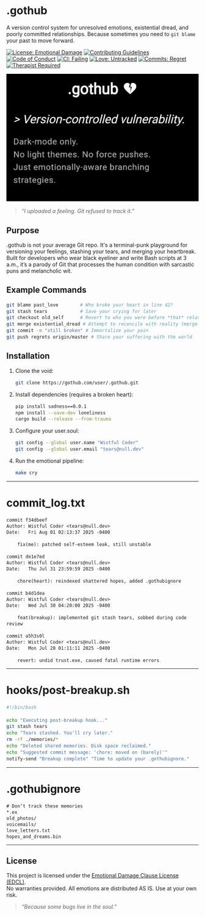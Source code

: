 # .gothub

A version control system for unresolved emotions, existential dread, and poorly committed relationships. Because sometimes you need to `git blame` your past to move forward.

[![License: Emotional Damage](https://img.shields.io/badge/License-Emotional%20Damage-darkred.svg)](LICENSE)
[![Contributing Guidelines](https://img.shields.io/badge/Contributing-Guidelines-darkpurple.svg)](CONTRIBUTING.md)
[![Code of Conduct](https://img.shields.io/badge/Code%20of%20Conduct-Friendly-darkgreen.svg)](CODE_OF_CONDUCT.md)
[![CI: Failing](https://img.shields.io/badge/CI-Failing-black?logo=tears)](www.github.com/Cod-e-Codes/.gothub/actions/workflows/emotional_pipeline.yml)
[![Love: Untracked](https://img.shields.io/badge/Love-Untracked-darkred?logo=heart)](.gothubignore)
[![Commits: Regret](https://img.shields.io/badge/Commits-Regret-blue?logo=sadness)](https://github.com/Cod-e-Codes/.gothub/commits/main)
[![Therapist Required](https://img.shields.io/badge/Therapist-Required-darkpurple?logo=couch&title=patches%20not%20found)](https://www.psychologytoday.com/us/therapists)

![Screenshot of a moment better left uncommitted](Screenshot_20250801_081634_Chrome.jpg)

> _“I uploaded a feeling. Git refused to track it.”_

## Purpose

.gothub is not your average Git repo. It's a terminal-punk playground for versioning your feelings, stashing your tears, and merging your heartbreak. Built for developers who wear black eyeliner and write Bash scripts at 3 a.m., it’s a parody of Git that processes the human condition with sarcastic puns and melancholic wit.

## Example Commands

```bash
git blame past_love        # Who broke your heart in line 42?
git stash tears            # Save your crying for later
git checkout old_self      # Revert to who you were before *that* relationship
git merge existential_dread # Attempt to reconcile with reality (merge conflicts guaranteed)
git commit -m "still broken" # Immortalize your pain
git push regrets origin/master # Share your suffering with the world
```

## Installation

1. Clone the void:
   ```bash
   git clone https://gothub.com/user/.gothub.git
   ```
2. Install dependencies (requires a broken heart):
   ```bash
   pip install sadness==0.0.1
   npm install --save-dev loneliness
   cargo build --release --from-trauma
   ```
3. Configure your user.soul:
   ```bash
   git config --global user.name "Wistful Coder"
   git config --global user.email "tears@null.dev"
   ```
4. Run the emotional pipeline:
   ```bash
   make cry
   ```

---

# commit_log.txt

```
commit f34dbeef
Author: Wistful Coder <tears@null.dev>
Date:   Fri Aug 01 02:13:37 2025 -0400

    fix(me): patched self-esteem leak, still unstable

commit de1e7ed
Author: Wistful Coder <tears@null.dev>
Date:   Thu Jul 31 23:59:59 2025 -0400

    chore(heart): reindexed shattered hopes, added .gothubignore

commit b4d1dea
Author: Wistful Coder <tears@null.dev>
Date:   Wed Jul 30 04:20:00 2025 -0400

    feat(breakup): implemented git stash tears, sobbed during code review

commit a5h3s0l
Author: Wistful Coder <tears@null.dev>
Date:   Mon Jul 28 01:11:11 2025 -0400

    revert: undid trust.exe, caused fatal runtime errors
```

---

# hooks/post-breakup.sh

```bash
#!/bin/bash

echo "Executing post-breakup hook..."
git stash tears
echo "Tears stashed. You'll cry later."
rm -rf ./memories/*
echo "Deleted shared memories. Disk space reclaimed."
echo "Suggested commit message: 'chore: moved on (barely)'"
notify-send "Breakup complete" "Time to update your .gothubignore."
```

---

# .gothubignore

```
# Don’t track these memories
*.ex
old_photos/
voicemails/
love_letters.txt
hopes_and_dreams.bin
```

---

## License

This project is licensed under the [Emotional Damage Clause License (EDCL)](LICENSE).  
No warranties provided. All emotions are distributed AS IS. Use at your own risk.  
> _“Because some bugs live in the soul.”_
